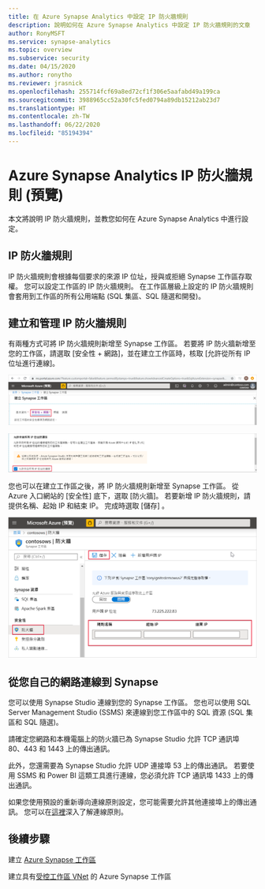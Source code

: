 ```yaml
---
title: 在 Azure Synapse Analytics 中設定 IP 防火牆規則
description: 說明如何在 Azure Synapse Analytics 中設定 IP 防火牆規則的文章
author: RonyMSFT
ms.service: synapse-analytics
ms.topic: overview
ms.subservice: security
ms.date: 04/15/2020
ms.author: ronytho
ms.reviewer: jrasnick
ms.openlocfilehash: 255714fcf69a8ed72cf1f306e5aafabd49a199ca
ms.sourcegitcommit: 3988965cc52a30fc5fed0794a89db15212ab23d7
ms.translationtype: HT
ms.contentlocale: zh-TW
ms.lasthandoff: 06/22/2020
ms.locfileid: "85194394"
---
```

# <a name="azure-synapse-analytics-ip-firewall-rules-preview"></a>Azure Synapse Analytics IP 防火牆規則 (預覽)

本文將說明 IP 防火牆規則，並教您如何在 Azure Synapse Analytics 中進行設定。

## <a name="ip-firewall-rules"></a>IP 防火牆規則

IP 防火牆規則會根據每個要求的來源 IP 位址，授與或拒絕 Synapse 工作區存取權。 您可以設定工作區的 IP 防火牆規則。 在工作區層級上設定的 IP 防火牆規則會套用到工作區的所有公用端點 (SQL 集區、SQL 隨選和開發)。

## <a name="create-and-manage-ip-firewall-rules"></a>建立和管理 IP 防火牆規則

有兩種方式可將 IP 防火牆規則新增至 Synapse 工作區。 若要將 IP 防火牆新增至您的工作區，請選取 [安全性 + 網路]，並在建立工作區時，核取 [允許從所有 IP 位址進行連線]。

![Azure 入口網站的 Synapse 工作區 IP 設定。](./media/synpase-workspace-ip-firewall/ip-firewall-1.png)

![Azure 入口網站的 Synapse 工作區 IP 設定。](./media/synpase-workspace-ip-firewall/ip-firewall-2.png)

您也可以在建立工作區之後，將 IP 防火牆規則新增至 Synapse 工作區。 從 Azure 入口網站的 [安全性] 底下，選取 [防火牆]。 若要新增 IP 防火牆規則，請提供名稱、起始 IP 和結束 IP。 完成時選取 [儲存]  。

![Azure 入口網站中的 Azure Synapse 工作區 IP 設定。](./media/synpase-workspace-ip-firewall/ip-firewall-3.png)

## <a name="connecting-to-synapse-from-your-own-network"></a>從您自己的網路連線到 Synapse

您可以使用 Synapse Studio 連線到您的 Synapse 工作區。 您也可以使用 SQL Server Management Studio (SSMS) 來連線到您工作區中的 SQL 資源 (SQL 集區和 SQL 隨選)。

請確定您網路和本機電腦上的防火牆已為 Synapse Studio 允許 TCP 通訊埠 80、443 和 1443 上的傳出通訊。

此外，您還需要為 Synapse Studio 允許 UDP 連接埠 53 上的傳出通訊。 若要使用 SSMS 和 Power BI 這類工具進行連線，您必須允許 TCP 通訊埠 1433 上的傳出通訊。

如果您使用預設的重新導向連線原則設定，您可能需要允許其他連接埠上的傳出通訊。 您可以在[這裡](https://docs.microsoft.com/azure/sql-database/sql-database-connectivity-architecture#connection-policy)深入了解連線原則。

## <a name="next-steps"></a>後續步驟

建立 [Azure Synapse 工作區](../quickstart-create-workspace.md)

建立具有[受控工作區 VNet](./synapse-workspace-managed-vnet.md) 的 Azure Synapse 工作區